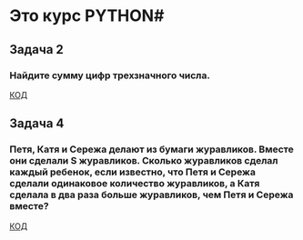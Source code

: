 
# Это курc PYTHON#

## Задача 2
### Найдите сумму цифр трехзначного числа.

[КОД](DZ1/zadacha2.py)

## Задача 4
### Петя, Катя и Сережа делают из бумаги журавликов. Вместе они сделали S журавликов. Сколько журавликов сделал каждый ребенок, если известно, что Петя и Сережа сделали одинаковое количество журавликов, а Катя сделала в два раза больше журавликов, чем Петя и Сережа вместе?

[КОД](DZ1/zadacha4.py)